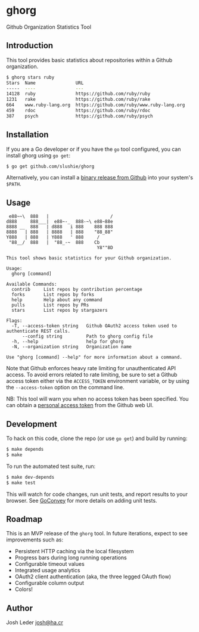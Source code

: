 # ghorg

Github Organization Statistics Tool

## Introduction

This tool provides basic statistics about repositories within a Github organization. 

```bash
$ ghorg stars ruby
Stars  Name               URL
-----  ----               ---
14128  ruby               https://github.com/ruby/ruby
1231   rake               https://github.com/ruby/rake
664    www.ruby-lang.org  https://github.com/ruby/www.ruby-lang.org
459    rdoc               https://github.com/ruby/rdoc
387    psych              https://github.com/ruby/psych
```

## Installation

If you are a Go developer or if you have the `go` tool configured, 
you can install ghorg using `go get`:

```bash
$ go get github.com/slushie/ghorg
``` 

Alternatively, you can install a [binary release from Github](https://github.com/slushie/ghorg/releases)
into your system's `$PATH`.

## Usage

    
     e88~~\  888   |                       / 
    d888     888___|  e88~-_  888-~\ e88~88e 
    8888 __  888   | d888   i 888    888 888 
    8888   | 888   | 8888   | 888    "88_88" 
    Y888   | 888   | Y888   ' 888     /      
     "88__/  888   |  "88_-~  888    Cb      
                                      Y8""8D 
    
    This tool shows basic statistics for your Github organization.
    
    Usage:
      ghorg [command]
    
    Available Commands:
      contrib     List repos by contribution percentage
      forks       List repos by forks
      help        Help about any command
      pulls       List repos by PRs
      stars       List repos by stargazers
    
    Flags:
      -T, --access-token string   Github OAuth2 access token used to authenticate REST calls.
          --config string         Path to ghorg config file
      -h, --help                  help for ghorg
      -N, --organization string   Organization name
    
    Use "ghorg [command] --help" for more information about a command.


Note that Github enforces heavy rate limiting for unauthenticated API access. To avoid
errors related to rate limiting, be sure to set a Github access token either via the 
`ACCESS_TOKEN` environment variable, or by using the `--access-token` option on the
command line.  

NB: This tool will warn you when no access token has been specified. You can obtain a 
[personal access token](https://github.com/settings/tokens) from the Github web UI.

## Development

To hack on this code, clone the repo (or use `go get`) and build by running:

```bash
$ make depends
$ make
```

To run the automated test suite, run:

```bash
$ make dev-depends
$ make test
``` 

This will watch for code changes, run unit tests, and report results to your browser. See 
[GoConvey](https://github.com/smartystreets/goconvey) for more details on adding unit tests.

## Roadmap

This is an MVP release of the `ghorg` tool. In future iterations, expect to see 
improvements such as:

* Persistent HTTP caching via the local filesystem
* Progress bars during long running operations
* Configurable timeout values
* Integrated usage analytics
* OAuth2 client authentication (aka, the three legged OAuth flow)
* Configurable column output
* Colors!

## Author

Josh Leder <josh@ha.cr>